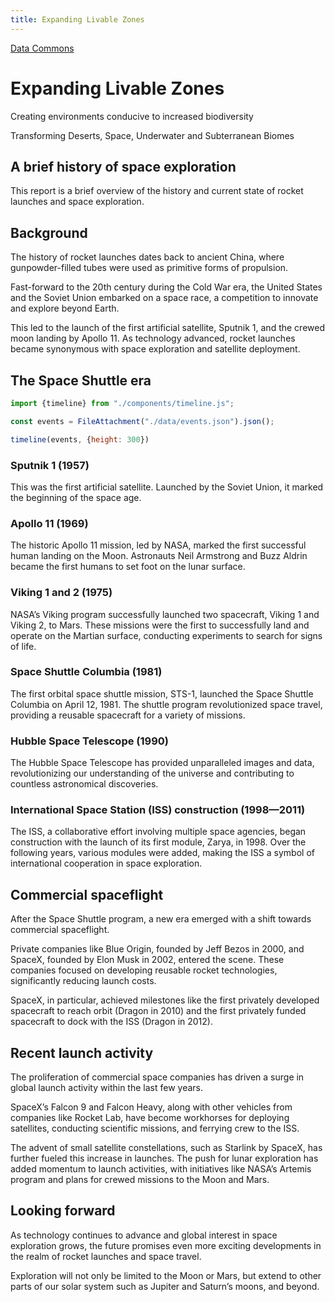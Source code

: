 ```yaml
---
title: Expanding Livable Zones
---
```


[Data Commons](../)

# Expanding Livable Zones

Creating environments conducive to increased biodiversity

Transforming Deserts, Space, Underwater and Subterranean Biomes


## A brief history of space exploration

This report is a brief overview of the history and current state of rocket launches and space exploration.

## Background

The history of rocket launches dates back to ancient China, where gunpowder-filled tubes were used as primitive forms of propulsion.

Fast-forward to the 20th century during the Cold War era, the United States and the Soviet Union embarked on a space race, a competition to innovate and explore beyond Earth.

This led to the launch of the first artificial satellite, Sputnik 1, and the crewed moon landing by Apollo 11. As technology advanced, rocket launches became synonymous with space exploration and satellite deployment.

## The Space Shuttle era

```js
import {timeline} from "./components/timeline.js";
```

```js
const events = FileAttachment("./data/events.json").json();
```

```js
timeline(events, {height: 300})
```

### Sputnik 1 (1957)

This was the first artificial satellite. Launched by the Soviet Union, it marked the beginning of the space age.

### Apollo 11 (1969)

The historic Apollo 11 mission, led by NASA, marked the first successful human landing on the Moon. Astronauts Neil Armstrong and Buzz Aldrin became the first humans to set foot on the lunar surface.

### Viking 1 and 2 (1975)

NASA’s Viking program successfully launched two spacecraft, Viking 1 and Viking 2, to Mars. These missions were the first to successfully land and operate on the Martian surface, conducting experiments to search for signs of life.

### Space Shuttle Columbia (1981)

The first orbital space shuttle mission, STS-1, launched the Space Shuttle Columbia on April 12, 1981. The shuttle program revolutionized space travel, providing a reusable spacecraft for a variety of missions.

### Hubble Space Telescope (1990)

The Hubble Space Telescope has provided unparalleled images and data, revolutionizing our understanding of the universe and contributing to countless astronomical discoveries.

### International Space Station (ISS) construction (1998—2011)

The ISS, a collaborative effort involving multiple space agencies, began construction with the launch of its first module, Zarya, in 1998. Over the following years, various modules were added, making the ISS a symbol of international cooperation in space exploration.

## Commercial spaceflight

After the Space Shuttle program, a new era emerged with a shift towards commercial spaceflight.

Private companies like Blue Origin, founded by Jeff Bezos in 2000, and SpaceX, founded by Elon Musk in 2002, entered the scene. These companies focused on developing reusable rocket technologies, significantly reducing launch costs.

SpaceX, in particular, achieved milestones like the first privately developed spacecraft to reach orbit (Dragon in 2010) and the first privately funded spacecraft to dock with the ISS (Dragon in 2012).

## Recent launch activity

The proliferation of commercial space companies has driven a surge in global launch activity within the last few years.

SpaceX’s Falcon 9 and Falcon Heavy, along with other vehicles from companies like Rocket Lab, have become workhorses for deploying satellites, conducting scientific missions, and ferrying crew to the ISS.

The advent of small satellite constellations, such as Starlink by SpaceX, has further fueled this increase in launches. The push for lunar exploration has added momentum to launch activities, with initiatives like NASA’s Artemis program and plans for crewed missions to the Moon and Mars.

## Looking forward

As technology continues to advance and global interest in space exploration grows, the future promises even more exciting developments in the realm of rocket launches and space travel.

Exploration will not only be limited to the Moon or Mars, but extend to other parts of our solar system such as Jupiter and Saturn’s moons, and beyond.
